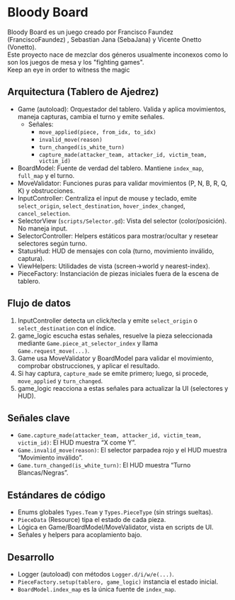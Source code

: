 # Bloody Board

Bloody Board es un juego creado por Francisco Faundez (FranciscoFaundez) , Sebastian Jana (SebaJana) y Vicente Onetto (Vonetto).  
Este proyecto nace de mezclar dos géneros usualmente inconexos como lo son los juegos de mesa y los "fighting games".  
Keep an eye in order to witness the magic

## Arquitectura (Tablero de Ajedrez)

- Game (autoload): Orquestador del tablero. Valida y aplica movimientos, maneja capturas, cambia el turno y emite señales.
  - Señales:
    - `move_applied(piece, from_idx, to_idx)`
    - `invalid_move(reason)`
    - `turn_changed(is_white_turn)`
    - `capture_made(attacker_team, attacker_id, victim_team, victim_id)`
- BoardModel: Fuente de verdad del tablero. Mantiene `index_map`, `full_map` y el turno.
- MoveValidator: Funciones puras para validar movimientos (P, N, B, R, Q, K) y obstrucciones.
- InputController: Centraliza el input de mouse y teclado, emite `select_origin`, `select_destination`, `hover_index_changed`, `cancel_selection`.
- SelectorView (`scripts/Selector.gd`): Vista del selector (color/posición). No maneja input.
- SelectorController: Helpers estáticos para mostrar/ocultar y resetear selectores según turno.
- StatusHud: HUD de mensajes con cola (turno, movimiento inválido, captura).
- ViewHelpers: Utilidades de vista (screen→world y nearest-index).
- PieceFactory: Instanciación de piezas iniciales fuera de la escena de tablero.

## Flujo de datos

1) InputController detecta un click/tecla y emite `select_origin` o `select_destination` con el índice.
2) game_logic escucha estas señales, resuelve la pieza seleccionada mediante `Game.piece_at_selector_index` y llama `Game.request_move(...)`.
3) Game usa MoveValidator y BoardModel para validar el movimiento, comprobar obstrucciones, y aplicar el resultado.
4) Si hay captura, `capture_made` se emite primero; luego, si procede, `move_applied` y `turn_changed`.
5) game_logic reacciona a estas señales para actualizar la UI (selectores y HUD).

## Señales clave

- `Game.capture_made(attacker_team, attacker_id, victim_team, victim_id)`: El HUD muestra “X come Y”.
- `Game.invalid_move(reason)`: El selector parpadea rojo y el HUD muestra “Movimiento inválido”.
- `Game.turn_changed(is_white_turn)`: El HUD muestra “Turno Blancas/Negras”.

## Estándares de código

- Enums globales `Types.Team` y `Types.PieceType` (sin strings sueltas).
- `PieceData` (Resource) tipa el estado de cada pieza.
- Lógica en Game/BoardModel/MoveValidator, vista en scripts de UI.
- Señales y helpers para acoplamiento bajo.

## Desarrollo

- Logger (autoload) con métodos `Logger.d/i/w/e(...)`.
- `PieceFactory.setup(tablero, game_logic)` instancia el estado inicial.
- `BoardModel.index_map` es la única fuente de `index_map`.
